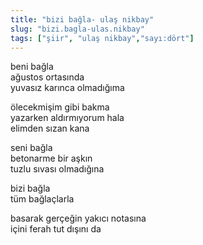 ```yaml
---
title: "bizi bağla- ulaş nikbay"
slug: "bizi.bagla-ulas.nikbay"
tags: ["şiir", "ulaş nikbay","sayı:dört"]
---
```

beni bağla  
ağustos ortasında\
yuvasız karınca olmadığıma

ölecekmişim gibi bakma\
yazarken aldırmıyorum hala\
elimden sızan kana

seni bağla\
betonarme bir aşkın\
tuzlu sıvası olmadığına

bizi bağla\
tüm bağlaçlarla

basarak gerçeğin yakıcı notasına\
içini ferah tut dışını da
